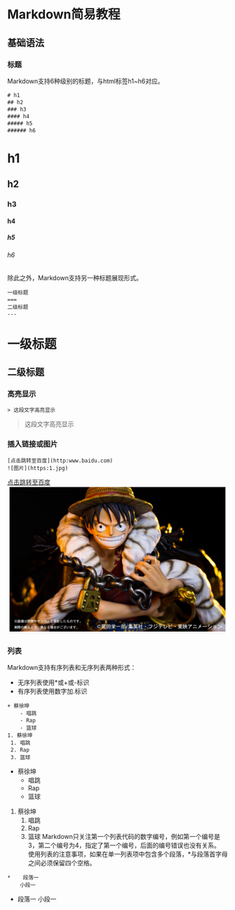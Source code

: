 # Markdown简易教程
## 基础语法
### 标题
Markdown支持6种级别的标题，与html标签h1~h6对应。  
```
# h1
## h2
### h3
#### h4
##### h5
###### h6
```
# h1
## h2
### h3
#### h4
##### h5
###### h6
除此之外，Markdown支持另一种标题展现形式。  
```
一级标题
===
二级标题
---
```
一级标题
===
二级标题
---
### 高亮显示
```
> 这段文字高亮显示
```
> 这段文字高亮显示
### 插入链接或图片
```
[点击跳转至百度](http:www.baidu.com)
![图片](https:1.jpg)
```
[点击跳转至百度](http:www.baidu.com)  
![图片](./1.png)
### 列表
Markdown支持有序列表和无序列表两种形式：  
+ 无序列表使用*或+或-标识
+ 有序列表使用数字加.标识
```
+ 蔡徐坤
	- 唱跳
	- Rap
	- 篮球
1. 蔡徐坤
 1. 唱跳
 2. Rap
 3. 篮球
```
+ 蔡徐坤
	- 唱跳
	- Rap
	- 篮球
1. 蔡徐坤
	1. 唱跳
   2. Rap
   3. 篮球
Markdown只关注第一个列表代码的数字编号，例如第一个编号是3，第二个编号为4，指定了第一个编号，后面的编号错误也没有关系。  
使用列表的注意事项，如果在单一列表项中包含多个段落，*与段落首字母之间必须保留四个空格。  
```
*    段落一
    小段一
```
*    段落一
    小段一